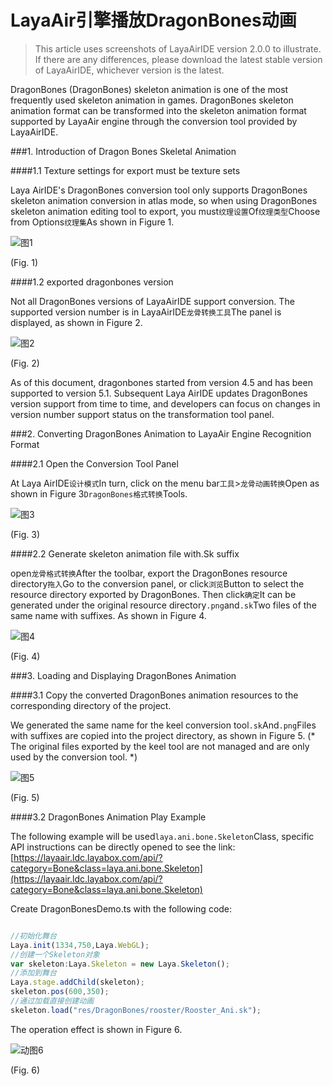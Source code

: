 # LayaAir引擎播放DragonBones动画

> This article uses screenshots of LayaAirIDE version 2.0.0 to illustrate. If there are any differences, please download the latest stable version of LayaAirIDE, whichever version is the latest.

DragonBones (DragonBones) skeleton animation is one of the most frequently used skeleton animation in games. DragonBones skeleton animation format can be transformed into the skeleton animation format supported by LayaAir engine through the conversion tool provided by LayaAirIDE.



###1. Introduction of Dragon Bones Skeletal Animation

####1.1 Texture settings for export must be texture sets

Laya AirIDE's DragonBones conversion tool only supports DragonBones skeleton animation conversion in atlas mode, so when using DragonBones skeleton animation editing tool to export, you must`纹理设置`Of`纹理类型`Choose from Options`纹理集`As shown in Figure 1.

![图1](img/1.png) 


(Fig. 1)

####1.2 exported dragonbones version

Not all DragonBones versions of LayaAirIDE support conversion. The supported version number is in LayaAirIDE`龙骨转换工具`The panel is displayed, as shown in Figure 2.

![图2](img/2.png) 


(Fig. 2)

As of this document, dragonbones started from version 4.5 and has been supported to version 5.1. Subsequent Laya AirIDE updates DragonBones version support from time to time, and developers can focus on changes in version number support status on the transformation tool panel.



###2. Converting DragonBones Animation to LayaAir Engine Recognition Format

####2.1 Open the Conversion Tool Panel

At Laya AirIDE`设计模式`In turn, click on the menu bar`工具`>`龙骨动画转换`Open as shown in Figure 3`DragonBones格式转换`Tools.

![图3](img/3.png) 


(Fig. 3)



####2.2 Generate skeleton animation file with.Sk suffix

open`龙骨格式转换`After the toolbar, export the DragonBones resource directory`拖入`Go to the conversion panel, or click`浏览`Button to select the resource directory exported by DragonBones. Then click`确定`It can be generated under the original resource directory`.png`and`.sk`Two files of the same name with suffixes. As shown in Figure 4.

![图4](img/4.png) 


(Fig. 4)



###3. Loading and Displaying DragonBones Animation

####3.1 Copy the converted DragonBones animation resources to the corresponding directory of the project.

We generated the same name for the keel conversion tool`.sk`And`.png`Files with suffixes are copied into the project directory, as shown in Figure 5. (* The original files exported by the keel tool are not managed and are only used by the conversion tool. *)

![图5](img/5.png) 


(Fig. 5)

####3.2 DragonBones Animation Play Example

The following example will be used`laya.ani.bone.Skeleton`Class, specific API instructions can be directly opened to see the link:[https://layaair.ldc.layabox.com/api/?category=Bone&class=laya.ani.bone.Skeleton](https://layaair.ldc.layabox.com/api/?category=Bone&class=laya.ani.bone.Skeleton)

Create DragonBonesDemo.ts with the following code:


```typescript

//初始化舞台
Laya.init(1334,750,Laya.WebGL);
//创建一个Skeleton对象
var skeleton:Laya.Skeleton = new Laya.Skeleton();
//添加到舞台
Laya.stage.addChild(skeleton);
skeleton.pos(600,350);
//通过加载直接创建动画
skeleton.load("res/DragonBones/rooster/Rooster_Ani.sk");
```

The operation effect is shown in Figure 6.

![动图6](img/6.gif) 


(Fig. 6)